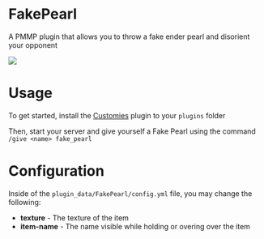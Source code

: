 # FakePearl

A PMMP plugin that allows you to throw a fake ender pearl and disorient your opponent

[![](https://poggit.pmmp.io/shield.state/FakePearl)](https://poggit.pmmp.io/p/FakePearl)

# Usage

To get started, install the [Customies](https://poggit.pmmp.io/p/Customies/) plugin to your `plugins` folder

Then, start your server and give yourself a Fake Pearl using the command `/give <name> fake_pearl`

# Configuration

Inside of the `plugin_data/FakePearl/config.yml` file, you may change the following:
- **texture** - The texture of the item
- **item-name**  - The name visible while holding or overing over the item